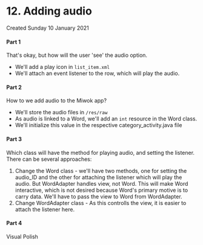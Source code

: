 # 12. Adding audio
Created Sunday 10 January 2021

#### Part 1
That's okay, but how will the user 'see' the audio option.

* We'll add a play icon in ``list_item.xml``
* We'll attach an event listener to the row, which will play the audio.


#### Part 2
How to we add audio to the Miwok app?

* We'll store the audio files in ``/res/raw``
* As audio is linked to a Word, we'll add an ``int`` resource in the Word class.
* We'll initialize this value in the respective category_activity.java file


#### Part 3
Which class will have the method for playing audio, and setting the listener. There can be several approaches:

1. Change the Word class - we'll have two methods, one for setting the audio_ID and the other for attaching the listener which will play the audio. But WordAdapter handles view, not Word. This will make Word interactive, which is not desired because Word's primary motive is to carry data. We'll have to pass the view to Word from WordAdapter.
2. Change WordAdapter class - As this controlls the view, it is easier to attach the listener here.


#### Part 4
Visual Polish

